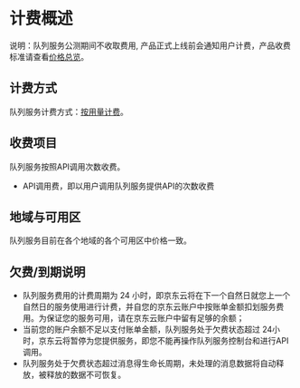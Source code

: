 # 计费概述

说明：队列服务公测期间不收取费用, 产品正式上线前会通知用户计费，产品收费标准请查看[价格总览](/Price-overview.md)。

## 计费方式

队列服务计费方式：[按用量计费](http://docs.jdcloud.com/cn/billing/pay-as-you-go)。

## 收费项目

队列服务按照API调用次数收费。

- API调用费，即以用户调用队列服务提供API的次数收费

## 地域与可用区

队列服务目前在各个地域的各个可用区中价格一致。

## 欠费/到期说明

- 队列服务费用的计费周期为 24 小时，即京东云将在下一个自然日就您上一个自然日的服务使用进行计费，并自您的京东云账户中按账单金额扣划服务费用。为保证您的服务可用，请在京东云账户中留有足够的余额；
- 当前您的账户余额不足以支付账单金额，队列服务处于欠费状态超过 24小时，京东云将暂停为您提供服务，即您不能再操作队列服务控制台和进行API 调用。
- 队列服务处于欠费状态超过消息得生命长周期，未处理的消息数据将自动释放，被释放的数据不可恢复。 
